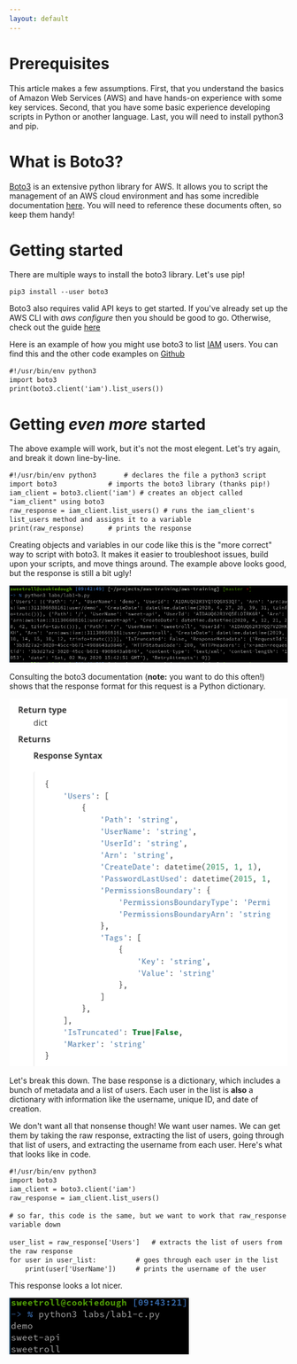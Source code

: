 ```yaml
---
layout: default
---
```


# Prerequisites
This article makes a few assumptions. First, that you understand the basics of Amazon Web Services (AWS) and have hands-on experience with some key services. Second, that you have some basic experience developing scripts in Python or another language. Last, you will need to install python3 and pip. 

# What is Boto3?
[Boto3](https://aws.amazon.com/sdk-for-python/) is an extensive python library for AWS. It allows you to script the management of an AWS cloud environment and has some incredible documentation [here](https://boto3.amazonaws.com/v1/documentation/api/latest/index.html). You will need to reference these documents often, so keep them handy!

# Getting started
There are multiple ways to install the boto3 library. Let's use pip!

```
pip3 install --user boto3
```

Boto3 also requires valid API keys to get started. If you've already set up the AWS CLI with _aws configure_ then you should be good to go. Otherwise, check out the guide [here](./cli-1.md)

Here is an example of how you might use boto3 to list [IAM](./iam-1) users. You can find this and the other code examples on [Github](https://github.com/sw33tr0ll/aws-training/labs/lab1.py)

```
#!/usr/bin/env python3
import boto3
print(boto3.client('iam').list_users())
```

# Getting _even more_ started
The above example will work, but it's not the most elegent. Let's try again, and break it down line-by-line. 

```
#!/usr/bin/env python3		 # declares the file a python3 script
import boto3			 # imports the boto3 library (thanks pip!)
iam_client = boto3.client('iam') # creates an object called "iam_client" using boto3
raw_response = iam_client.list_users() # runs the iam_client's list_users method and assigns it to a variable
print(raw_response)		 # prints the response
```

Creating objects and variables in our code like this is the "more correct" way to script with boto3. It makes it easier to troubleshoot issues, build upon your scripts, and move things around. The example above looks good, but the response is still a bit ugly! 

![lab1-b](../_images/lab1-b.png)

Consulting the boto3 documentation (**note:** you want to do this often!) shows that the response format for this request is a Python dictionary.

![lab1-b-response](../_images/lab1-b-response.png)

Let's break this down. The base response is a dictionary, which includes a bunch of metadata and a list of users. Each user in the list is **also** a dictionary with information like the username, unique ID, and date of creation.

We don't want all that nonsense though! We want user names. We can get them by taking the raw response, extracting the list of users, going through that list of users, and extracting the username from each user. Here's what that looks like in code. 

```
#!/usr/bin/env python3
import boto3
iam_client = boto3.client('iam')
raw_response = iam_client.list_users()

# so far, this code is the same, but we want to work that raw_response variable down

user_list = raw_response['Users'] 	# extracts the list of users from the raw response
for user in user_list:			# goes through each user in the list
    print(user['UserName'])		# prints the username of the user
```

This response looks a lot nicer. 

![lab1-c-response](../_images/lab1-c-response.png)
